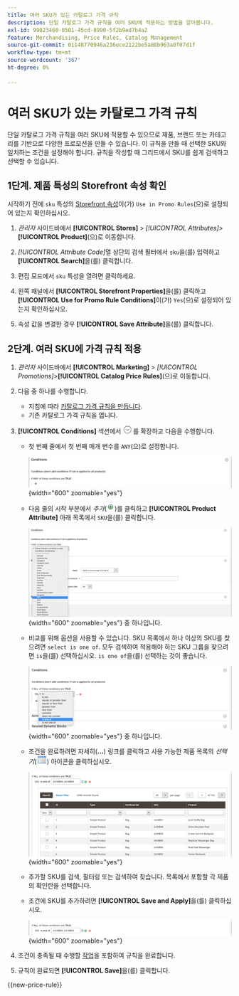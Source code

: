 ```yaml
---
title: 여러 SKU가 있는 카탈로그 가격 규칙
description: 단일 카탈로그 가격 규칙을 여러 SKU에 적용하는 방법을 알아봅니다.
exl-id: 99023460-0501-45cd-8990-5f2b9ed7b4a2
feature: Merchandising, Price Rules, Catalog Management
source-git-commit: 01148770946a236ece2122be5a88b963a0f07d1f
workflow-type: tm+mt
source-wordcount: '367'
ht-degree: 0%

---
```


# 여러 SKU가 있는 카탈로그 가격 규칙

단일 카탈로그 가격 규칙을 여러 SKU에 적용할 수 있으므로 제품, 브랜드 또는 카테고리를 기반으로 다양한 프로모션을 만들 수 있습니다. 이 규칙을 만들 때 선택한 SKU와 일치하는 조건을 설정해야 합니다. 규칙을 작성할 때 그리드에서 SKU를 쉽게 검색하고 선택할 수 있습니다.

## 1단계. 제품 특성의 Storefront 속성 확인

시작하기 전에 `sku` 특성의 [Storefront 속성](../catalog/attribute-product-create.md#step-4-describe-the-storefront-properties)이(가) `Use in Promo Rules`(으)로 설정되어 있는지 확인하십시오.

1. _관리자_ 사이드바에서 **[!UICONTROL Stores]** > _[!UICONTROL Attributes]_>**[!UICONTROL Product]**(으)로 이동합니다.

1. _[!UICONTROL Attribute Code]_&#x200B;열 상단의 검색 필터에서 `sku`을(를) 입력하고&#x200B;**[!UICONTROL Search]**&#x200B;을(를) 클릭합니다.

1. 편집 모드에서 `sku` 특성을 열려면 클릭하세요.

1. 왼쪽 패널에서 **[!UICONTROL Storefront Properties]**&#x200B;을(를) 클릭하고 **[!UICONTROL Use for Promo Rule Conditions]**&#x200B;이(가) `Yes`(으)로 설정되어 있는지 확인하십시오.

1. 속성 값을 변경한 경우 **[!UICONTROL Save Attribute]**&#x200B;을(를) 클릭합니다.

## 2단계. 여러 SKU에 가격 규칙 적용

1. _관리자_ 사이드바에서 **[!UICONTROL Marketing]** > _[!UICONTROL Promotions]_>**[!UICONTROL Catalog Price Rules]**(으)로 이동합니다.

1. 다음 중 하나를 수행합니다.

   - 지침에 따라 [카탈로그 가격 규칙을 만듭니다](price-rules-catalog.md).
   - 기존 카탈로그 가격 규칙을 엽니다.

1. **[!UICONTROL Conditions]** 섹션에서 ![확장 선택기](../assets/icon-display-expand.png)를 확장하고 다음을 수행합니다.

   - 첫 번째 줄에서 첫 번째 매개 변수를 `ANY`(으)로 설정합니다.

     ![카탈로그 가격 규칙 조건 - 모두](./assets/multiple-skus-condition1.png){width="600" zoomable="yes"}

   - 다음 줄의 시작 부분에서 _추가_(![아이콘 추가](../assets/icon-add-green-circle.png))를 클릭하고 **[!UICONTROL Product Attribute]** 아래 목록에서 `SKU`을(를) 클릭합니다.

     ![카탈로그 가격 규칙 조건 - SKU는 &#x200B;](./assets/multiple-skus-condition1a.png){width="600" zoomable="yes"} 중 하나입니다.

   - 비교를 위해 옵션을 사용할 수 있습니다. SKU 목록에서 하나 이상의 SKU를 찾으려면 `select is one of`. 모두 검색하여 적용해야 하는 SKU 그룹을 찾으려면 `is`을(를) 선택하십시오. `is one of`을(를) 선택하는 것이 좋습니다.

     ![카탈로그 가격 규칙 조건 - SKU는 &#x200B;](./assets/multiple-skus-condition1b.png){width="600" zoomable="yes"} 중 하나입니다.

   - 조건을 완료하려면 자세히(**...**) 링크를 클릭하고 사용 가능한 제품 목록의 _선택기_(![목록 아이콘](../assets/icon-list-chooser.png)) 아이콘을 클릭하십시오.

     ![카탈로그 가격 규칙 조건 - 여러 SKU](./assets/multiple-skus-condition2b.png){width="600" zoomable="yes"}

   - 추가할 SKU를 검색, 필터링 또는 검색하여 찾습니다. 목록에서 포함할 각 제품의 확인란을 선택합니다.

   - 조건에 SKU를 추가하려면 **[!UICONTROL Save and Apply]**&#x200B;을(를) 클릭하십시오.

     ![카탈로그 가격 규칙 조건 - 여러 SKU](./assets/multiple-skus-condition2.png){width="600" zoomable="yes"}

1. 조건이 충족될 때 수행할 [작업](price-rules-catalog.md)을 포함하여 규칙을 완료합니다.

1. 규칙이 완료되면 **[!UICONTROL Save]**&#x200B;을(를) 클릭합니다.

{{new-price-rule}}
